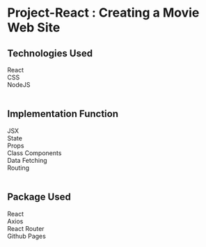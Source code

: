 # Project-React : Creating a Movie Web Site

<h2>Technologies Used</h2>
React
<br>
CSS
<br>
NodeJS
<br>
<br>


<h2>Implementation Function</h2>
JSX
<br>
State
<br>
Props
<br>
Class Components
<br>
Data Fetching
<br>
Routing
<br>
<br>


<h2>Package Used</h2>
React
<br>
Axios
<br>
React Router
<br>
Github Pages
<br>
<br>
